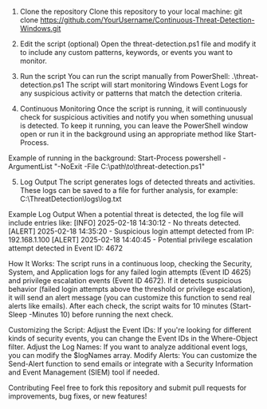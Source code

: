 1. Clone the repository
Clone this repository to your local machine:
git clone https://github.com/YourUsername/Continuous-Threat-Detection-Windows.git

2. Edit the script (optional)
Open the threat-detection.ps1 file and modify it to include any custom patterns, keywords, or events you want to monitor.

3. Run the script
You can run the script manually from PowerShell:
.\threat-detection.ps1
The script will start monitoring Windows Event Logs for any suspicious activity or patterns that match the detection criteria.

4. Continuous Monitoring
Once the script is running, it will continuously check for suspicious activities and notify you when something unusual is detected. To keep it running, you can leave the PowerShell window open or run it in the background using an appropriate method like Start-Process.

Example of running in the background:
Start-Process powershell -ArgumentList "-NoExit -File C:\path\to\threat-detection.ps1"

5. Log Output
The script generates logs of detected threats and activities. These logs can be saved to a file for further analysis, for example:
C:\ThreatDetection\logs\log.txt

Example Log Output
When a potential threat is detected, the log file will include entries like:
[INFO] 2025-02-18 14:30:12 - No threats detected.
[ALERT] 2025-02-18 14:35:20 - Suspicious login attempt detected from IP: 192.168.1.100
[ALERT] 2025-02-18 14:40:45 - Potential privilege escalation attempt detected in Event ID: 4672

How It Works:
The script runs in a continuous loop, checking the Security, System, and Application logs for any failed login attempts (Event ID 4625) and privilege escalation events (Event ID 4672).
If it detects suspicious behavior (failed login attempts above the threshold or privilege escalation), it will send an alert message (you can customize this function to send real alerts like emails).
After each check, the script waits for 10 minutes (Start-Sleep -Minutes 10) before running the next check.

Customizing the Script:
Adjust the Event IDs: If you're looking for different kinds of security events, you can change the Event IDs in the Where-Object filter.
Adjust the Log Names: If you want to analyze additional event logs, you can modify the $logNames array.
Modify Alerts: You can customize the Send-Alert function to send emails or integrate with a Security Information and Event Management (SIEM) tool if needed.

Contributing
Feel free to fork this repository and submit pull requests for improvements, bug fixes, or new features!

